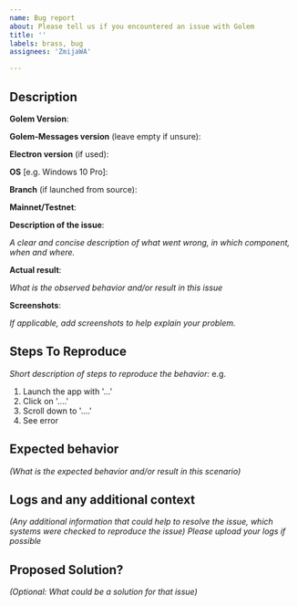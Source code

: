 ```yaml
---
name: Bug report
about: Please tell us if you encountered an issue with Golem
title: ''
labels: brass, bug
assignees: 'ZmijaWA'

---
```


## Description

**Golem Version**:

**Golem-Messages version** (leave empty if unsure):

**Electron version** (if used):

**OS** [e.g. Windows 10 Pro]:

**Branch** (if launched from source):

**Mainnet/Testnet**:

**Description of the issue**:

_A clear and concise description of what went wrong, in which component, when and where._

**Actual result**:

_What is the observed behavior and/or result in this issue_

**Screenshots**:

_If applicable, add screenshots to help explain your problem._

## Steps To Reproduce
_Short description of steps to reproduce the behavior:_
e.g.
1. Launch the app with '...'
2. Click on '....'
3. Scroll down to '....'
4. See error

## Expected behavior
_(What is the expected behavior and/or result in this scenario)_

## Logs and any additional context
_(Any additional information that could help to resolve the issue, which systems were checked to reproduce the issue)_
_Please upload your logs if possible_

## Proposed Solution?
_(Optional: What could be a solution for that issue)_
